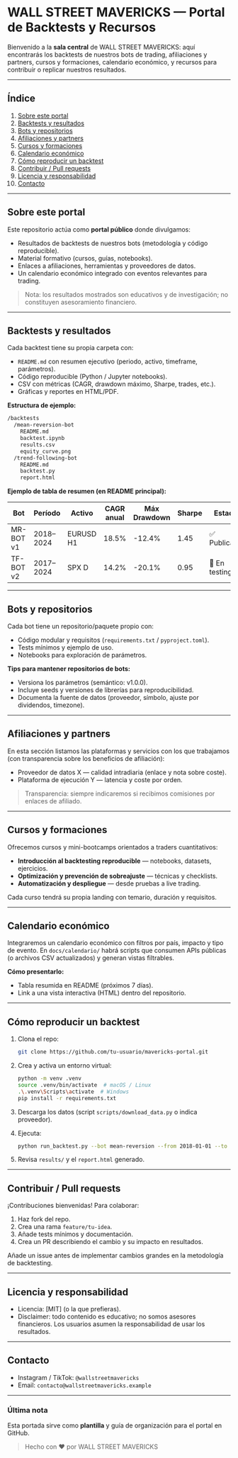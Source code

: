 # WALL STREET MAVERICKS — Portal de Backtests y Recursos

Bienvenido a la **sala central** de WALL STREET MAVERICKS: aquí encontrarás los backtests de nuestros bots de trading, afiliaciones y partners, cursos y formaciones, calendario económico, y recursos para contribuir o replicar nuestros resultados.

---

## Índice

1. [Sobre este portal](#sobre-este-portal)
2. [Backtests y resultados](#backtests-y-resultados)
3. [Bots y repositorios](#bots-y-repositorios)
4. [Afiliaciones y partners](#afiliaciones-y-partners)
5. [Cursos y formaciones](#cursos-y-formaciones)
6. [Calendario económico](#calendario-económico)
7. [Cómo reproducir un backtest](#cómo-reproducir-un-backtest)
8. [Contribuir / Pull requests](#contribuir--pull-requests)
9. [Licencia y responsabilidad](#licencia-y-responsabilidad)
10. [Contacto](#contacto)

---

## Sobre este portal

Este repositorio actúa como **portal público** donde divulgamos:

* Resultados de backtests de nuestros bots (metodología y código reproducible).
* Material formativo (cursos, guías, notebooks).
* Enlaces a afiliaciones, herramientas y proveedores de datos.
* Un calendario económico integrado con eventos relevantes para trading.

> Nota: los resultados mostrados son educativos y de investigación; no constituyen asesoramiento financiero.

---

## Backtests y resultados

Cada backtest tiene su propia carpeta con:

* `README.md` con resumen ejecutivo (periodo, activo, timeframe, parámetros).
* Código reproducible (Python / Jupyter notebooks).
* CSV con métricas (CAGR, drawdown máximo, Sharpe, trades, etc.).
* Gráficas y reportes en HTML/PDF.

**Estructura de ejemplo:**

```bash
/backtests
  /mean-reversion-bot
    README.md
    backtest.ipynb
    results.csv
    equity_curve.png
  /trend-following-bot
    README.md
    backtest.py
    report.html
```

**Ejemplo de tabla de resumen (en README principal):**

| Bot       | Período   | Activo    | CAGR anual | Máx Drawdown | Sharpe | Estado        |
| --------- | --------- | --------- | ---------- | ------------ | ------ | ------------- |
| MR-BOT v1 | 2018–2024 | EURUSD H1 | 18.5%      | -12.4%       | 1.45   | ✅ Publicado   |
| TF-BOT v2 | 2017–2024 | SPX D     | 14.2%      | -20.1%       | 0.95   | 🧪 En testing |

---

## Bots y repositorios

Cada bot tiene un repositorio/paquete propio con:

* Código modular y requisitos (`requirements.txt` / `pyproject.toml`).
* Tests mínimos y ejemplo de uso.
* Notebooks para exploración de parámetros.

**Tips para mantener repositorios de bots:**

* Versiona los parámetros (semántico: v1.0.0).
* Incluye seeds y versiones de librerías para reproducibilidad.
* Documenta la fuente de datos (proveedor, símbolo, ajuste por dividendos, timezone).

---

## Afiliaciones y partners

En esta sección listamos las plataformas y servicios con los que trabajamos (con transparencia sobre los beneficios de afiliación):

* Proveedor de datos X — calidad intradiaria (enlace y nota sobre coste).
* Plataforma de ejecución Y — latencia y coste por orden.

> Transparencia: siempre indicaremos si recibimos comisiones por enlaces de afiliado.

---

## Cursos y formaciones

Ofrecemos cursos y mini-bootcamps orientados a traders cuantitativos:

* **Introducción al backtesting reproducible** — notebooks, datasets, ejercicios.
* **Optimización y prevención de sobreajuste** — técnicas y checklists.
* **Automatización y despliegue** — desde pruebas a live trading.

Cada curso tendrá su propia landing con temario, duración y requisitos.

---

## Calendario económico

Integraremos un calendario económico con filtros por país, impacto y tipo de evento. En `docs/calendario/` habrá scripts que consumen APIs públicas (o archivos CSV actualizados) y generan vistas filtrables.

**Cómo presentarlo:**

* Tabla resumida en README (próximos 7 días).
* Link a una vista interactiva (HTML) dentro del repositorio.

---

## Cómo reproducir un backtest

1. Clona el repo:

   ```bash
   git clone https://github.com/tu-usuario/mavericks-portal.git
   ```
2. Crea y activa un entorno virtual:

   ```bash
   python -m venv .venv
   source .venv/bin/activate  # macOS / Linux
   .\.venv\Scripts\activate  # Windows
   pip install -r requirements.txt
   ```
3. Descarga los datos (script `scripts/download_data.py` o indica proveedor).
4. Ejecuta:

   ```bash
   python run_backtest.py --bot mean-reversion --from 2018-01-01 --to 2024-12-31
   ```
5. Revisa `results/` y el `report.html` generado.

---

## Contribuir / Pull requests

¡Contribuciones bienvenidas! Para colaborar:

1. Haz fork del repo.
2. Crea una rama `feature/tu-idea`.
3. Añade tests mínimos y documentación.
4. Crea un PR describiendo el cambio y su impacto en resultados.

Añade un issue antes de implementar cambios grandes en la metodología de backtesting.

---

## Licencia y responsabilidad

* Licencia: [MIT] (o la que prefieras).
* Disclaimer: todo contenido es educativo; no somos asesores financieros. Los usuarios asumen la responsabilidad de usar los resultados.

---

## Contacto

* Instagram / TikTok: `@wallstreetmavericks`
* Email: `contacto@wallstreetmavericks.example`

---

### Última nota

Esta portada sirve como **plantilla** y guía de organización para el portal en GitHub.

> Hecho con ❤️ por WALL STREET MAVERICKS

